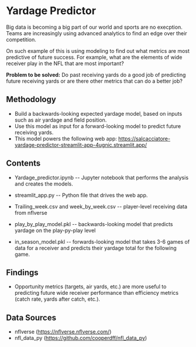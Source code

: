 <h1>Yardage Predictor</h1>

Big data is becoming a big part of our world and sports are no execption. Teams are increasingly using advanced analytics to find an edge over their competition.

On such example of this is using modeling to find out what metrics are most predictive of future success. For example, what are the elements of wide receiver play in the NFL that are most important?

<b>Problem to be solved:</b> Do past receiving yards do a good job of predicting future receiving yards or are there other metrics that can do a better job?

<h2>Methodology</h2>

* Build a backwards-looking expected yardage model, based on inputs such as air yardage and field position.
* Use this model as input for a forward-looking model to predict future receiving yards.
* This model powers the following web app: https://salcacciatore-yardage-predictor-streamlit-app-4ugnic.streamlit.app/


<h2>Contents</h2>

* Yardage_predictor.ipynb -- Jupyter notebook that performs the analysis and creates the models.

* streamlit_app.py --  Python file that drives the web app.

* Trailing_week.csv and week_by_week.csv -- player-level receiving data from nflverse

* play_by_play_model.pkl -- backwards-looking model that predicts yardage on the play-py-play level

* in_season_model.pkl -- forwards-looking model that takes 3-6 games of data for a receiver and predicts their yardage total for the following game.





<h2>Findings</h2>

* Opportunity metrics (targets, air yards, etc.) are more useful to predicting future wide receiver performance than efficiency metrics (catch rate, yards after catch, etc.).


<h2>Data Sources</h2>

* nflverse (https://nflverse.nflverse.com/)
* nfl_data_py (https://github.com/cooperdff/nfl_data_py)
